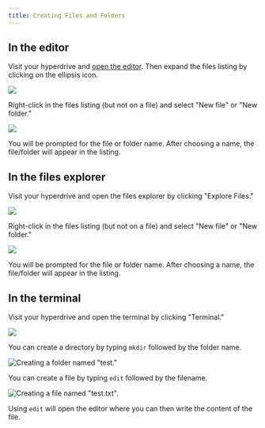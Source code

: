 ```yaml
---
title: Creating Files and Folders
---
```


## In the editor

Visit your hyperdrive and [open the editor](using-the-editor.md). Then expand the files listing by clicking on the ellipsis icon.

![](/img/editor-list-files.png)

Right-click in the files listing \(but not on a file\) and select "New file" or "New folder."

![](/img/editor-new-file-folder.png)

You will be prompted for the file or folder name. After choosing a name, the file/folder will appear in the listing.

## In the files explorer

Visit your hyperdrive and open the files explorer by clicking "Explore Files."

![](/img/open-files-explorer.png)

Right-click in the files listing \(but not on a file\) and select "New file" or "New folder."

![](/img/files-explorer-new-file-folder.png)

You will be prompted for the file or folder name. After choosing a name, the file/folder will appear in the listing.

## In the terminal

Visit your hyperdrive and open the terminal by clicking "Terminal."

![](/img/open-terminal.png)

You can create a directory by typing `mkdir` followed by the folder name.

![Creating a folder named &quot;test.&quot;](/img/terminal-mkdir.png)

You can create a file by typing `edit` followed by the filename.

![Creating a file named &quot;test.txt&quot;.](/img/terminal-edit.png)

Using `edit` will open the editor where you can then write the content of the file.
